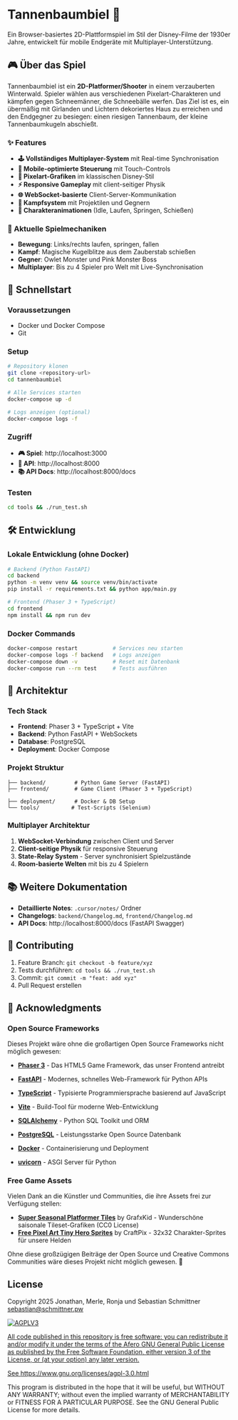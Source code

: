# Tannenbaumbiel 🎄

Ein Browser-basiertes 2D-Plattformspiel im Stil der Disney-Filme der 1930er Jahre, entwickelt für mobile Endgeräte mit Multiplayer-Unterstützung.

## 🎮 Über das Spiel

Tannenbaumbiel ist ein **2D-Platformer/Shooter** in einem verzauberten Winterwald. Spieler wählen aus verschiedenen Pixelart-Charakteren und kämpfen gegen Schneemänner, die Schneebälle werfen. Das Ziel ist es, ein übermäßig mit Girlanden und Lichtern dekoriertes Haus zu erreichen und den Endgegner zu besiegen: einen riesigen Tannenbaum, der kleine Tannenbaumkugeln abschießt.

### ✨ Features

- **🕹️ Vollständiges Multiplayer-System** mit Real-time Synchronisation
- **📱 Mobile-optimierte Steuerung** mit Touch-Controls
- **🎨 Pixelart-Grafiken** im klassischen Disney-Stil
- **⚡ Responsive Gameplay** mit client-seitiger Physik
- **🌐 WebSocket-basierte** Client-Server-Kommunikation
- **🎯 Kampfsystem** mit Projektilen und Gegnern
- **🏃 Charakteranimationen** (Idle, Laufen, Springen, Schießen)

### 🎲 Aktuelle Spielmechaniken

- **Bewegung**: Links/rechts laufen, springen, fallen
- **Kampf**: Magische Kugelblitze aus dem Zauberstab schießen
- **Gegner**: Owlet Monster und Pink Monster Boss
- **Multiplayer**: Bis zu 4 Spieler pro Welt mit Live-Synchronisation

## 🚀 Schnellstart

### Voraussetzungen

- Docker und Docker Compose
- Git

### Setup

```bash
# Repository klonen
git clone <repository-url>
cd tannenbaumbiel

# Alle Services starten
docker-compose up -d

# Logs anzeigen (optional)
docker-compose logs -f
```

### Zugriff

- **🎮 Spiel**: http://localhost:3000
- **🔧 API**: http://localhost:8000
- **📚 API Docs**: http://localhost:8000/docs

### Testen

```bash
cd tools && ./run_test.sh
```

## 🛠️ Entwicklung

### Lokale Entwicklung (ohne Docker)

```bash
# Backend (Python FastAPI)
cd backend
python -m venv venv && source venv/bin/activate
pip install -r requirements.txt && python app/main.py

# Frontend (Phaser 3 + TypeScript)
cd frontend
npm install && npm run dev
```

### Docker Commands

```bash
docker-compose restart           # Services neu starten
docker-compose logs -f backend   # Logs anzeigen
docker-compose down -v           # Reset mit Datenbank
docker-compose run --rm test     # Tests ausführen
```

## 📁 Architektur

### Tech Stack

- **Frontend**: Phaser 3 + TypeScript + Vite
- **Backend**: Python FastAPI + WebSockets
- **Database**: PostgreSQL
- **Deployment**: Docker Compose

### Projekt Struktur

```
├── backend/         # Python Game Server (FastAPI)
├── frontend/        # Game Client (Phaser 3 + TypeScript)

├── deployment/      # Docker & DB Setup
└── tools/          # Test-Scripts (Selenium)
```

### Multiplayer Architektur

1. **WebSocket-Verbindung** zwischen Client und Server
2. **Client-seitige Physik** für responsive Steuerung
3. **State-Relay System** - Server synchronisiert Spielzustände
4. **Room-basierte Welten** mit bis zu 4 Spielern

## 📚 Weitere Dokumentation

- **Detaillierte Notes**: `.cursor/notes/` Ordner
- **Changelogs**: `backend/Changelog.md`, `frontend/Changelog.md`
- **API Docs**: http://localhost:8000/docs (FastAPI Swagger)

## 🤝 Contributing

1. Feature Branch: `git checkout -b feature/xyz`
2. Tests durchführen: `cd tools && ./run_test.sh`
3. Commit: `git commit -m "feat: add xyz"`
4. Pull Request erstellen

## 🙏 Acknowledgments

### Open Source Frameworks

Dieses Projekt wäre ohne die großartigen Open Source Frameworks nicht möglich gewesen:

- **[Phaser 3](https://phaser.io/)** - Das HTML5 Game Framework, das unser Frontend antreibt
- **[FastAPI](https://fastapi.tiangolo.com/)** - Modernes, schnelles Web-Framework für Python APIs
- **[TypeScript](https://www.typescriptlang.org/)** - Typisierte Programmiersprache basierend auf JavaScript
- **[Vite](https://vitejs.dev/)** - Build-Tool für moderne Web-Entwicklung
- **[SQLAlchemy](https://www.sqlalchemy.org/)** - Python SQL Toolkit und ORM
- **[PostgreSQL](https://www.postgresql.org/)** - Leistungsstarke Open Source Datenbank

- **[Docker](https://www.docker.com/)** - Containerisierung und Deployment
- **[uvicorn](https://www.uvicorn.org/)** - ASGI Server für Python

### Free Game Assets

Vielen Dank an die Künstler und Communities, die ihre Assets frei zur Verfügung stellen:

- **[Super Seasonal Platformer Tiles](https://opengameart.org/content/super-seasonal-platformer-tiles)** by GrafxKid - Wunderschöne saisonale Tileset-Grafiken (CC0 License)
- **[Free Pixel Art Tiny Hero Sprites](https://craftpix.net/freebies/free-pixel-art-tiny-hero-sprites/)** by CraftPix - 32x32 Charakter-Sprites für unsere Helden

Ohne diese großzügigen Beiträge der Open Source und Creative Commons Communities wäre dieses Projekt nicht möglich gewesen. 🎉

## License

Copyright 2025 Jonathan, Merle, Ronja und Sebastian Schmittner <sebastian@schmittner.pw>

<a href="https://www.gnu.org/licenses/agpl-3.0.html">
<img alt="AGPLV3" style="border-width:0" src="https://www.gnu.org/graphics/agplv3-with-text-162x68.png" /><br />

All code published in this repository is free software: you can redistribute it and/or modify it under the terms of the Afero
GNU General Public License as published by the Free Software Foundation, either version 3 of the License, or
(at your option) any later version.

See https://www.gnu.org/licenses/agpl-3.0.html
</a>

This program is distributed in the hope that it will be useful, but WITHOUT ANY WARRANTY; without even the implied
warranty of MERCHANTABILITY or FITNESS FOR A PARTICULAR PURPOSE. See the GNU General Public License for more details.
